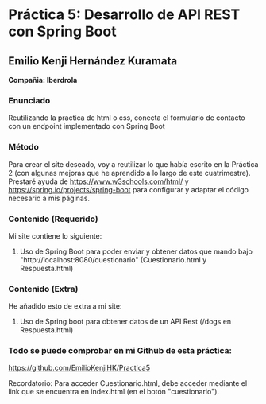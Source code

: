 
# Práctica 5: Desarrollo de API REST con Spring Boot

  

  

## Emilio Kenji Hernández Kuramata

  

  

**Compañia: Iberdrola**

### Enunciado

Reutilizando la practica de html o css, conecta el formulario de contacto con un endpoint implementado con Spring Boot

 

### Método

  

Para crear el site deseado, voy a reutilizar lo que había escrito en la Práctica 2 (con algunas mejoras que he aprendido a lo largo de este cuatrimestre). Prestaré ayuda de https://www.w3schools.com/html/ y https://spring.io/projects/spring-boot para configurar y adaptar el código necesario a mis páginas.

  

### Contenido (Requerido)

  

Mi site contiene lo siguiente:

  

1) Uso de Spring Boot para poder enviar y obtener datos que mando bajo "http://localhost:8080/cuestionario" (Cuestionario.html y Respuesta.html)

  
### Contenido (Extra)

He añadido esto de extra a mi site:
  

1) Uso de Spring boot para obtener datos de un API Rest (/dogs en Respuesta.html)
  

### Todo se puede comprobar en mi Github de esta práctica:

  

https://github.com/EmilioKenjiHK/Practica5

  

Recordatorio: Para acceder Cuestionario.html, debe acceder mediante el link que se encuentra en index.html (en el botón "cuestionario").
